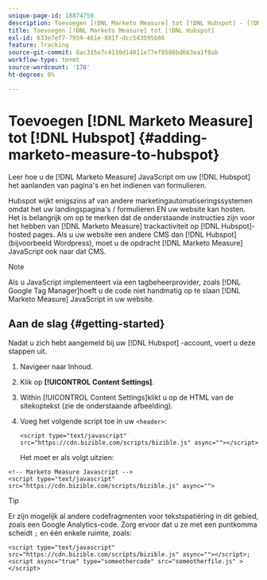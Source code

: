 ```yaml
---
unique-page-id: 18874759
description: Toevoegen [!DNL Marketo Measure] tot [!DNL Hubspot] - [!DNL Marketo Measure] - Productdocumentatie
title: Toevoegen [!DNL Marketo Measure] tot [!DNL Hubspot]
exl-id: 633e7ef7-7959-461e-881f-dcc543595b66
feature: Tracking
source-git-commit: 8ac315e7c4110d14811e77ef0586bd663ea1f8ab
workflow-type: tm+mt
source-wordcount: '178'
ht-degree: 0%

---
```


# Toevoegen [!DNL Marketo Measure] tot [!DNL Hubspot] {#adding-marketo-measure-to-hubspot}

Leer hoe u de [!DNL Marketo Measure] JavaScript om uw [!DNL Hubspot] het aanlanden van pagina&#39;s en het indienen van formulieren.

Hubspot wijkt enigszins af van andere marketingautomatiseringssystemen omdat het uw landingspagina&#39;s / formulieren EN uw website kan hosten. Het is belangrijk om op te merken dat de onderstaande instructies zijn voor het hebben van [!DNL Marketo Measure] trackactiviteit op [!DNL Hubspot]-hosted pages. Als u uw website een andere CMS dan [!DNL Hubspot] (bijvoorbeeld Wordpress), moet u de opdracht [!DNL Marketo Measure] JavaScript ook naar dat CMS.

>[!NOTE]
>
>Als u JavaScript implementeert via een tagbeheerprovider, zoals [!DNL Google Tag Manager]hoeft u de code niet handmatig op te slaan [!DNL Marketo Measure] JavaScript in uw website.

## Aan de slag {#getting-started}

Nadat u zich hebt aangemeld bij uw [!DNL Hubspot] -account, voert u deze stappen uit.

1. Navigeer naar Inhoud.

1. Klik op **[!UICONTROL Content Settings]**.

1. Within [!UICONTROL Content Settings]klikt u op de HTML van de sitekoptekst (zie de onderstaande afbeelding).

1. Voeg het volgende script toe in uw `<header>`:

   `<script type="text/javascript" src="https://cdn.bizible.com/scripts/bizible.js" async=""></script>`

   Het moet er als volgt uitzien:

```text
<!-- Marketo Measure Javascript -->
<script type="text/javascript" src="https://cdn.bizible.com/scripts/bizible.js" async="">
```

>[!TIP]
>
>Er zijn mogelijk al andere codefragmenten voor tekstspatiëring in dit gebied, zoals een Google Analytics-code. Zorg ervoor dat u ze met een puntkomma scheidt `;` en één enkele ruimte, zoals:
>
>`<script type="text/javascript" src="https://cdn.bizible.com/scripts/bizible.js" async=""></script>; <script async="true" type="someothercode" src="someotherfile.js" ></script>`
